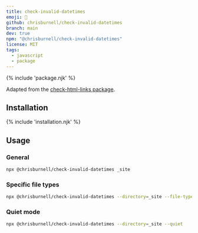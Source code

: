 ```yaml
---
title: check-invalid-datetimes
emoji: 📅
github: chrisburnell/check-invalid-datetimes
branch: main
dev: true
npm: "@chrisburnell/check-invalid-datetimes"
license: MIT
tags:
  - javascript
  - package
---
```


{% include 'package.njk' %}

Adapted from the [check-html-links package](https://www.npmjs.com/package/check-html-links).

## Installation

{% include 'installation.njk' %}

## Usage

### General

```bash
npx @chrisburnell/check-invalid-datetimes _site
```

### Specific file types

```bash
npx @chrisburnell/check-invalid-datetimes --directory=_site --file-types=html,json
```

### Quiet mode

```bash
npx @chrisburnell/check-invalid-datetimes --directory=_site --quiet
```
